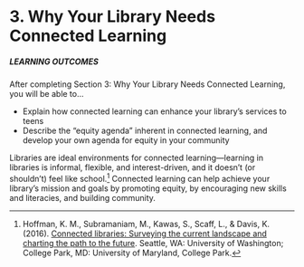 # 3\. Why Your Library Needs Connected Learning 

<div class="table-format objectives"><span class="title"><h5>LEARNING OUTCOMES</h5></span>
After completing Section 3: Why Your Library Needs Connected Learning, you will be able to...
<ul><li>Explain how connected learning can enhance your library’s services to teens</li><li>Describe the “equity agenda” inherent in connected learning, and develop your own agenda for equity in your community</li></ul></div>


Libraries are ideal environments for connected learning—learning in libraries is informal, flexible, and interest-driven, and it doesn’t (or shouldn’t) feel like school.[^2] Connected learning can help achieve your library’s mission and goals by promoting equity, by encouraging new skills and literacies, and building community.

[^2]: Hoffman, K. M., Subramaniam, M., Kawas, S., Scaff, L., &amp; Davis, K. (2016). [Connected libraries: Surveying the current landscape and charting the path to the future](http://connectedlib.ischool.uw.edu/connected-learning-in-libraries). Seattle, WA: University of Washington; College Park, MD: University of Maryland, College Park.
